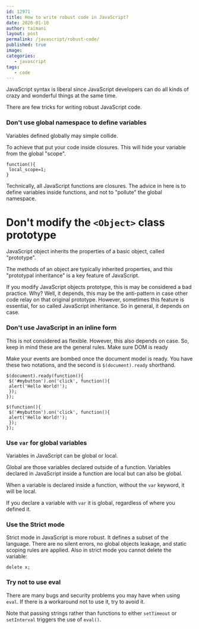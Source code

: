 ```yaml
---
id: 12971
title: How to write robust code in JavaScript?
date: 2020-01-10
author: taimani
layout: post
permalink: /javascript/robust-code/
published: true
image: 
categories:
   - javascript
tags:
   - code
---
```

JavaScript syntax is liberal since JavaScript developers can do all kinds of crazy and wonderful things at the same time. 

There are few tricks for writing robust JavaScript code.


### Don't use global namespace to define variables

Variables defined globally may simple collide.

To achieve that put your code inside closures. This will hide your variable from the global "scope".

```
function(){ 
 local_scope=1;
}
```

Technically, all JavaScript functions are closures. The advice in here is to define variables inside functions, and not to "pollute" the global namespace.


# Don't modify the `<Object>` class prototype

JavaScript object inherits the properties of a basic object, called "prototype". 

The methods of an object are typically inherited properties, and this "prototypal inheritance" is a key feature of JavaScript.

If you modify JavaScript objects prototype, this is may be considered a bad practice. Why? Well, it depends, this may be the anti-pattern in case other code relay on that original prototype. However, sometimes this feature is essential, for so called JavaScript inheritance. So in general, it depends on case.

### Don't use JavaScript in an inline form

This is not considered as flexible. However, this also depends on case. So, keep in mind these are the general rules.
Make sure DOM is ready

Make your events are bombed once the document model is ready. You have these two notations, and the second is  `$(document).ready` shorthand.
```
$(document).ready(function(){
 $('#mybutton').on('click', function(){
 alert('Hello World!');
 });
});

$(function(){
 $('#mybutton').on('click', function(){
 alert('Hello World!');
 });
});
```
### Use `var` for global variables

Variables in JavaScript can be global or local.

Global are those variables declared outside of a function. Variables declared in JavaScript inside a function are local but can also be global.

When a variable is declared inside a function, without the `var` keyword, it will be local.

If you declare a variable with `var` it is global, regardless of where you defined it.


### Use the Strict mode

Strict mode in JavaScript is more robust. It defines a subset of the language. There are no silent errors, no global objects leakage, and static scoping rules are applied. Also in strict mode you cannot delete the variable:

    delete x;


### Try not to use eval

There are many bugs and security problems you may have when using `eval`. If there is a workaround not to use it, try to avoid it.

Note that passing strings rather than functions to either `setTimeout` or `setInterval` triggers the use of `eval()`.

